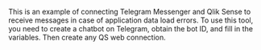 This is an example of connecting Telegram Messenger and Qlik Sense to receive messages in case of application data load errors. To use this tool, you need to create a chatbot on Telegram, obtain the bot ID, and fill in the variables. Then create any QS web connection.
